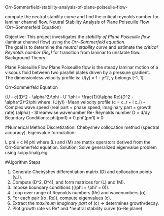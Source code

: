 Orr-Sommerfield-stability-analysis-of-plane-poiseulle-flow-

compute the neutral stability curve and find the critical reynolds number for laminar channel flow.
Neutral Stability Analysis of Plane Poiseuille Flow (Orr–Sommerfeld Equation)

 Objective:
This project investigates the *stability of Plane Poiseuille flow* (laminar channel flow) using the *Orr–Sommerfeld equation*.  
The goal is to determine the *neutral stability curve* and estimate the *critical Reynolds number (Reₚ)* for transition from laminar to unstable flow.
 Background Theory:

Plane Poiseuille Flow
Plane Poiseuille flow is the steady laminar motion of a viscous fluid between two parallel plates driven by a pressure gradient.  
The dimensionless velocity profile is:
U(y) = 1 - y^2,  y belongs [-1, 1]

Orr–Sommerfeld Equation

(U - c)(D^2 - \alpha^2)\phi - U''\phi = \frac{1}{i\alpha Re}(D^2 - \alpha^2)^2\phi
where:
(U(y)) -Mean velocity profile 
(c = c_r + i c_i) - Complex wave speed (real part = phase speed, imaginary part = growth rate) 
(alpha) - Streamwise wavenumber 
Re- Reynolds number 
D = d/dy
Boundary Conditions:
phi(pm1) = 0,phi'(pm1) = 0

#Numerical Method
Discretization: Chebyshev collocation method (spectral accuracy).
Eigenvalue formulation:
  
L phi = c M phi
where (L) and (M) are matrix operators derived from the Orr–Sommerfeld equation.
Solution: Solve generalized eigenvalue problem using scipy.linalg.eig.

#Algorithm Steps
1. Generate Chebyshev differentiation matrix \(D\) and collocation points \(y_i\).
2. Compute \(D^2, D^4\), and form matrices for \(L\) and \(M\).
3. Impose boundary conditions (\(\phi = \phi' = 0\)).
4. Loop over range of Reynolds numbers (Re) and wavenumbers (α).
5. For each pair \((α, Re)\), compute eigenvalues \(c\).
6. Extract the *maximum imaginary part* of \(c\) → determines growth/decay.
7. Plot growth rate vs Re* and *neutral stability curve (α–Re plane)



